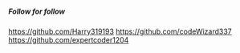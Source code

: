 ##### Follow for follow

https://github.com/Harry319193
https://github.com/codeWizard337
https://github.com/expertcoder1204

